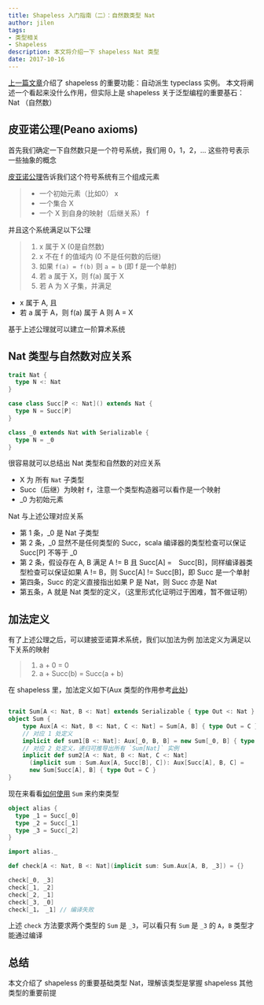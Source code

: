 ```yaml
---
title: Shapeless 入门指南（二）：自然数类型 Nat
author: jilen
tags:
- 类型相关
- Shapeless
description: 本文将介绍一下 shapeless Nat 类型
date: 2017-10-16
---
```


[上一篇文章](/2017/09/shapeless-1/)介绍了 shapeless 的重要功能：自动派生 typeclass 实例。
本文将阐述一个看起来没什么作用，但实际上是 shapeless 关于泛型编程的重要基石： Nat （自然数）

## 皮亚诺公理(Peano axioms)

首先我们确定一下自然数只是一个符号系统，我们用 0，1，2，... 这些符号表示一些抽象的概念

[皮亚诺公理](https://zh.wikipedia.org/wiki/%E7%9A%AE%E4%BA%9A%E8%AF%BA%E5%85%AC%E7%90%86)告诉我们这个符号系统有三个组成元素

> + 一个初始元素（比如0） x
> + 一个集合 X
> + 一个 X 到自身的映射（后继关系） f

并且这个系统满足以下公理


> 1. x 属于 X (0是自然数)
> 2. x 不在 f 的值域内 (0 不是任何数的后继)
> 3. 如果 `f(a) = f(b)` 则 `a = b` (即 f 是一个单射)
> 4. 若 a 属于 X，则 f(a) 属于 X
> 5. 若 A 为 X 子集，并满足
  - x 属于 A, 且
  - 若 a 属于 A，则 f(a) 属于 A
  则 A = X

  基于上述公理就可以建立一阶算术系统

## Nat 类型与自然数对应关系

```scala
trait Nat {
  type N <: Nat
}

case class Succ[P <: Nat]() extends Nat {
  type N = Succ[P]
}

class _0 extends Nat with Serializable {
  type N = _0
}
```

很容易就可以总结出 Nat 类型和自然数的对应关系

+ X 为 所有 `Nat` 子类型
+ Succ（后继）为映射 `f`，注意一个类型构造器可以看作是一个映射
+ _0 为初始元素

Nat 与上述公理对应关系

+ 第 1 条，_0 是 Nat 子类型
+ 第 2 条，_0 显然不是任何类型的 Succ，scala 编译器的类型检查可以保证 Succ[P] 不等于 _0
+ 第 2 条，假设存在 A, B 满足 A != B 且 Succ[A] =　Succ[B]，同样编译器类型检查可以保证如果 A != B，则 Succ[A] != Succ[B]，即 Succ 是一个单射
+ 第四条，Succ 的定义直接指出如果 P 是 Nat，则 Succ 亦是 Nat
+ 第五条，A 就是 Nat 类型的定义，（这里形式化证明过于困难，暂不做证明）

## 加法定义
有了上述公理之后，可以建披亚诺算术系统，我们以加法为例
加法定义为满足以下关系的映射

> 1. a + 0 = 0
> 2. a + Succ(b) = Succ(a + b)

在 shapeless 里，加法定义如下(Aux 类型的作用参考[此处](http://gigiigig.github.io/posts/2015/09/13/aux-pattern.html))

```scala

trait Sum[A <: Nat, B <: Nat] extends Serializable { type Out <: Nat }
object Sum {
    type Aux[A <: Nat, B <: Nat, C <: Nat] = Sum[A, B] { type Out = C }
    // 对应 1 处定义
    implicit def sum1[B <: Nat]: Aux[_0, B, B] = new Sum[_0, B] { type Out = B }
    // 对应 2 处定义，递归可推导出所有 `Sum[Nat]` 实例
    implicit def sum2[A <: Nat, B <: Nat, C <: Nat]
      (implicit sum : Sum.Aux[A, Succ[B], C]): Aux[Succ[A], B, C] =
      new Sum[Succ[A], B] { type Out = C }
}

```

现在来看看[如何使用](https://scalafiddle.io/sf/ceGYBDZ/1) `Sum` 来约束类型

```scala
object alias {
  type _1 = Succ[_0]
  type _2 = Succ[_1]
  type _3 = Succ[_2]
}

import alias._

def check[A <: Nat, B <: Nat](implicit sum: Sum.Aux[A, B, _3]) = {}

check[_0, _3]
check[_1, _2]
check[_2, _1]
check[_3, _0]
check[_1， _1] // 编译失败

```
上述 `check` 方法要求两个类型的 `Sum` 是 `_3`，可以看只有 `Sum` 是 `_3` 的 `A`，`B` 类型才能通过编译

## 总结

本文介绍了 shapeless 的重要基础类型 Nat，理解该类型是掌握 shapeless 其他类型的重要前提
